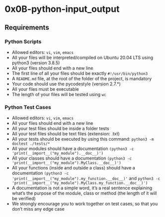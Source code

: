 # 0x0B-python-input_output

## Requirements
### Python Scripts

   - Allowed editors: `vi`, `vim`, `emacs`
   - All your files will be interpreted/compiled on Ubuntu 20.04 LTS using python3 (version 3.8.5)
   - All your files should end with a new line
   - The first line of all your files should be exactly `#!/usr/bin/python3`
   - A `README.md` file, at the root of the folder of the project, is mandatory
   - Your code should use the pycodestyle (version 2.7.*)
   - All your files must be executable
   - The length of your files will be tested using `wc`

### Python Test Cases

   - Allowed editors: `vi`, `vim`, `emacs`
   - All your files should end with a new line
   - All your test files should be inside a folder tests
   - All your test files should be text files (extension: .txt)
   - All your tests should be executed by using this command: `python3 -m doctest ./tests/*`
   - All your modules should have a documentation `(python3 -c 'print(__import__("my_module").__doc__)')`
   - All your classes should have a documentation `(python3 -c 'print(__import__("my_module").MyClass.__doc__)')`
   - All your functions (inside and outside a class) should have a documentation `(python3 -c 'print(__import__("my_module").my_function.__doc__)'` and `python3 -c 'print(__import__("my_module").MyClass.my_function.__doc__)')`
   - A documentation is not a simple word, it’s a real sentence explaining what’s the purpose of the module, class or method (the length of it will be verified)
   - We strongly encourage you to work together on test cases, so that you don’t miss any edge case